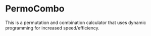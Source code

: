 # PermoCombo
This is a permutation and combination calculator that uses dynamic programming for increased speed/efficiency. 
